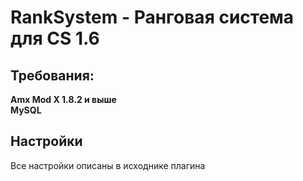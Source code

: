 # RankSystem - Ранговая система для CS 1.6

<h2>Требования:</h2>
<b>Amx Mod X 1.8.2 и выше</b>
<br><b>MySQL</b>

<h2>Настройки</h2>
Все настройки описаны в исходнике плагина
